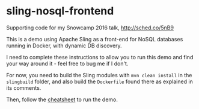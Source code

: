 # sling-nosql-frontend

Supporting code for my Snowcamp 2016 talk, http://sched.co/5nB9

This is a demo using Apache Sling as a front-end for NoSQL databases running in Docker, with dynamic DB discovery.

I need to complete these instructions to allow you to run this demo and find your way around it - feel free to bug me if I don't.

For now, you need to build the Sling modules with `mvn clean install` in the `slingbuild` folder, and also build the `Dockerfile` found there as explained in its comments.

Then, follow the [cheatsheet](cheatsheet.md) to run the demo.
